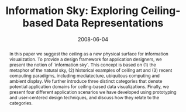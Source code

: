 ---
abstract: In this paper we suggest the ceiling as a new  physical surface for information
  visualization. To  provide a design framework for application designers,  we present
  the notion of `information sky´. This concept  is based on (1) the metaphor of the
  natural sky, (2)  historical examples of ceiling art and (3) recent  computing paradigms,
  including mediatecture,  ubiquitous computing and ambient display. We further  introduce
  three distinct categories that denote potential  application domains for ceiling-based
  data  visualizations. Finally, we present four different  application scenarios
  we have developed using  prototyping and user-centered design techniques, and  discuss
  how they relate to the categories.
authors:
- Martin Tomitsch
- Thomas Grechenig
- Andrew Vande Moere
- S Renan
date: '2008-06-04'
featured: false
links:
- name: Publik
  url: https://publik.tuwien.ac.at/showentry.php?ID=172341&lang=2
publication: 'Talk: IEEE International Conference on Information Visualisation (IV''08),
  Eindhoven, Netherlands; 06-04-2008 - 06-06-2008; in: "Proceedings of the IEEE International
  Conference on Information Visualisation", (2008), ISBN: 978-0-7695-3268-4; 100 -
  105'
publication_types:
- '1'
publishDate: '2008-06-04'
title: 'Information Sky: Exploring Ceiling-based Data Representations'
url_pdf: ''
---